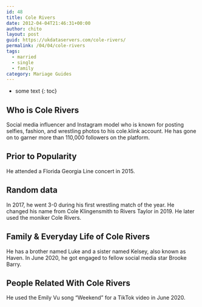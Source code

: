 ```yaml
---
id: 48
title: Cole Rivers
date: 2012-04-04T21:46:31+00:00
author: chito
layout: post
guid: https://ukdataservers.com/cole-rivers/
permalink: /04/04/cole-rivers  
tags:
  - married
  - single
  - family
category: Mariage Guides
---
```


* some text
{: toc}


## Who is  Cole Rivers
                  
                  
                  
Social media influencer and Instagram model who is known for posting selfies, fashion, and wrestling photos to his cole.klink account. He has gone on to garner more than 110,000 followers on the platform.
                  
                
                
                
## Prior to Popularity 
                  
                  
                  
He attended a Florida Georgia Line concert in 2015.
                  
                
                
                
## Random data 
                  
                  
                  
In 2017, he went 3-0 during his first wrestling match of the year. He changed his name from Cole Klingensmith to Rivers Taylor in 2019. He later used the moniker Cole Rivers.
                  
                
                
                
## Family & Everyday Life of Cole Rivers
                  
                  
                  
He has a brother named Luke and a sister named Kelsey, also known as Haven. In June 2020, he got engaged to fellow social media star Brooke Barry.
                  
                
                
                
## People Related With  Cole Rivers
                  
                  
                  
He used the Emily Vu song &#8220;Weekend&#8221; for a TikTok video in June 2020. 
                  
                
              
            
          
          
          
    
    
  
